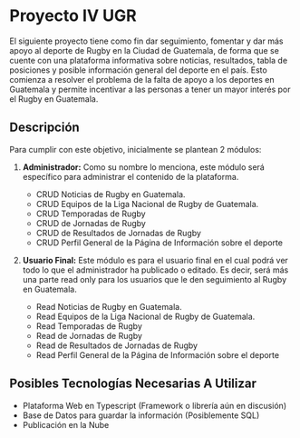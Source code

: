 # Proyecto IV UGR

El siguiente proyecto tiene como fin dar seguimiento, fomentar y dar más apoyo al deporte de Rugby en la Ciudad de Guatemala, de forma que se cuente con una plataforma informativa sobre noticias, resultados, tabla de posiciones y posible información general del deporte en el país. Esto comienza a resolver el problema de la falta de apoyo a los deportes en Guatemala y permite incentivar a las personas a tener un mayor interés por el Rugby en Guatemala.

## Descripción

Para cumplir con este objetivo, inicialmente se plantean 2 módulos:

 1.  **Administrador:**  Como su nombre lo menciona, este módulo será específico para administrar el contenido de la plataforma.
	 - CRUD Noticias de Rugby en Guatemala.
	 - CRUD Equipos de la Liga Nacional de Rugby de Guatemala.
	 - CRUD Temporadas de Rugby 
	 - CRUD de Jornadas de Rugby
	 - CRUD de Resultados de Jornadas de Rugby
	 - CRUD Perfil General de la Página de Información sobre el deporte
 
  2.  **Usuario Final:** Este módulo es para el usuario final en el cual podrá ver todo lo que el administrador ha publicado o editado. Es decir, será más una parte read only para los usuarios que le den seguimiento al Rugby en Guatemala.
	  - Read Noticias de Rugby en Guatemala.
	  - Read Equipos de la Liga Nacional de Rugby de Guatemala.
	  - Read Temporadas de Rugby 
	  - Read de Jornadas de Rugby
	  - Read de Resultados de Jornadas de Rugby
	  - Read Perfil General de la Página de Información sobre el deporte



## Posibles Tecnologías Necesarias A  Utilizar

 - Plataforma Web en Typescript (Framework o librería aún en discusión)
 - Base de Datos para guardar la información (Posiblemente SQL)
 - Publicación en la Nube
